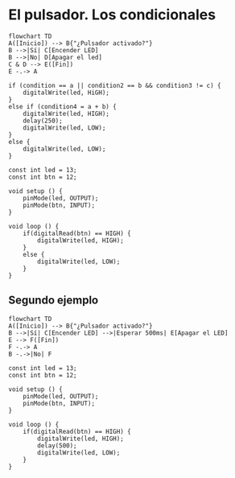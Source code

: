 # El pulsador. Los condicionales

```mermaid
flowchart TD
A([Inicio]) --> B{"¿Pulsador activado?"}
B -->|Sí| C[Encender LED]
B -->|No| D[Apagar el led]
C & D --> E([Fin])
E -.-> A
```

```arduino
if (condition == a || condition2 == b && condition3 != c) {
    digitalWrite(led, HiGH);
}
else if (condition4 = a + b) {
    digitalWrite(led, HIGH);
    delay(250);
    digitalWrite(led, LOW);
}
else {
    digitalWrite(led, LOW);
}
```

```arduino title="pulsador.ino" linenums="1"
const int led = 13;
const int btn = 12;

void setup () {
    pinMode(led, OUTPUT);
    pinMode(btn, INPUT);
}

void loop () {
    if(digitalRead(btn) == HIGH) {
        digitalWrite(led, HIGH);
    }
    else {
        digitalWrite(led, LOW);
    }
}
```

## Segundo ejemplo

```mermaid
flowchart TD
A([Inicio]) --> B{"¿Pulsador activado?"}
B -->|Sí| C[Encender LED] -->|Esperar 500ms| E[Apagar el LED]
E --> F([Fin])
F -.-> A
B -.->|No| F
```

```arduino title="pulsador.ino" linenums="1"
const int led = 13;
const int btn = 12;

void setup () {
    pinMode(led, OUTPUT);
    pinMode(btn, INPUT);
}

void loop () {
    if(digitalRead(btn) == HIGH) {
        digitalWrite(led, HIGH);
        delay(500);
        digitalWrite(led, LOW);
    }
}
```
